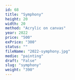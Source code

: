 ```yaml
---
id: 68
title: "Symphony"
height: 20
width: 20
method: "Acrylic on canvas"
year: 2022
price: "500"
exPrice: "300"
status: ""
fileName: "2022-symphony.jpg"
medie: "painting"
draft: "False"
slug: "symphony"
weight: "390"
---
```

